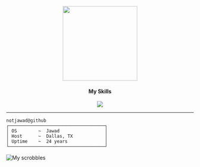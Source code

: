 
<div align="center">
  <img src="https://files.catbox.moe/4c3i63.jpg" width="200" height="200">
</div>


<h4 align="center">My Skills</h4>
<p align="center">
  <a href="https://skillicons.dev">
    <img src="https://skillicons.dev/icons?i=py,flask,js,react,ts,vercel,html,css,tailwind,next,aws,bots,firebase,mongodb" />
  </a>
</p>


<hr>

```
notjawad@github
┌────────────────────────────────────┐
│ OS        ~  Jawad                 │
│ Host      ~  Dallas, TX            │
│ Uptime    ~  24 years              │
└────────────────────────────────────┘
```


![My scrobbles](https://lastfm-recently-played.vercel.app/api?user=evrynoiseatonce&show_user=header&width=1000)

